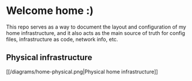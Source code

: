 # Welcome home :)

This repo serves as a way to document the layout and configuration of my home infrastructure, and it also acts as the main source of truth for config files, infrastructure as code, network info, etc.

## Physical infrastructure
[[/diagrams/home-physical.png|Physical home infrastructure]]
